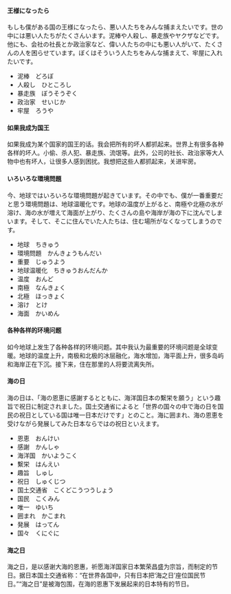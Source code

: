 #### 王様になったら

もしも僕がある国の王様になったら、悪い人たちをみんな捕まえたいです。世の中には悪い人たちがたくさんいます。泥棒や人殺し、暴走族やヤクザなどです。他にも、会社の社長とか政治家など、偉い人たちの中にも悪い人がいて、たくさんの人を困らせています。ぼくはそういう人たちをみんな捕まえて、牢屋に入れたいです。

* 泥棒　どろぼ
* 人殺し　ひところし
* 暴走族　ぼうそうぞく
* 政治家　せいじか
* 牢屋　ろうや

#### 如果我成为国王

如果我成为某个国家的国王的话。我会把所有的坏人都抓起来。世界上有很多各种各样的坏人。小偷、杀人犯、暴走族、流氓等。此外，公司的社长、政治家等大人物中也有坏人，让很多人感到困扰。我想把这些人都抓起来，关进牢房。

#### いろいろな環境問題

今、地球ではいろいろな環境問題が起きています。その中でも、僕が一番重要だと思う環境問題は、地球温暖化です。地球の温度が上がると、南極や北極の氷が溶け、海の水が増えて海面が上がり、たくさんの島や海岸が海の下に沈んでしまいます。そして、そこに住んでいた人たちは、住む場所がなくなってしまうのです。

* 地球　ちきゅう
* 環境問題　かんきょうもんだい
* 重要　じゅうよう
* 地球温暖化　ちきゅうおんだんか
* 温度　おんど
* 南極　なんきょく
* 北極　ほっきょく
* 溶け　とけ
* 海面　かいめん

#### 各种各样的环境问题

如今地球上发生了各种各样的环境问题。其中我认为最重要的环境问题是全球变暖。地球的温度上升，南极和北极的冰层融化，海水增加，海平面上升，很多岛屿和海岸正在下沉。接下来，住在那里的人将要流离失所。

#### 海の日

海の日は、「海の恩恵に感謝するとともに、海洋国日本の繫栄を願う」という趣旨で祝日に制定されました。国土交通省によると「世界の国々の中で海の日を国民の祝日としている国は唯一日本だけです」とのこと。海に囲まれ、海の恩恵を受けながら発展してみた日本ならではの祝日といえます。　

* 恩恵　おんけい
* 感謝　かんしゃ
* 海洋国　かいようこく
* 繫栄　はんえい
* 趣旨　しゅし
* 祝日　しゅくじつ
* 国土交通省　こくどこうつうしょう
* 国民　こくみん
* 唯一　ゆいち
* 囲まれ　かこまれ
* 発展　はってん
* 国々　くにぐに

#### 海之日

海之日，是以感谢大海的恩惠，祈愿海洋国家日本繁荣昌盛为宗旨，而制定的节日。据日本国土交通省称：“在世界各国中，只有日本把‘海之日’座位国民节日。”“海之日”是被海包围，在海的恩惠下发展起来的日本特有的节日。
